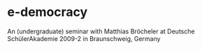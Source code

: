 # e-democracy
An (undergraduate) seminar with Matthias Bröcheler at Deutsche SchülerAkademie 2009-2 in Braunschweig, Germany
